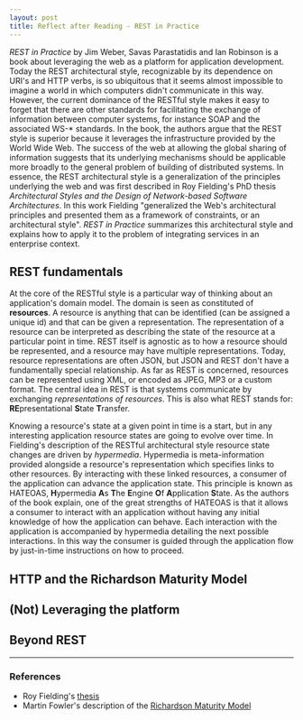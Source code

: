 ```yaml
---
layout: post
title: Reflect after Reading - REST in Practice
---
```


*REST in Practice* by Jim Weber, Savas Parastatidis and Ian Robinson is a book about leveraging the web as a platform for application development.  Today the REST architectural style, recognizable by its dependence on URI's and HTTP verbs, is so ubiquitous that it seems almost impossible to imagine a world in which computers didn't communicate in this way.  However, the current dominance of the RESTful style makes it easy to forget that there are other standards for facilitating the exchange of information between computer systems, for instance SOAP and the associated WS-\* standards.  In the book, the authors argue that the REST style is superior because it leverages the infrastructure provided by the World Wide Web.  The success of the web at allowing the global sharing of information suggests that its underlying mechanisms should be applicable more broadly to the general problem of building of distributed systems.  In essence, the REST architectural style is a generalization of the principles underlying the web and was first described in Roy Fielding's PhD thesis *Architectural Styles and the Design of Network-based Software Architectures*.  In this work Fielding "generalized the Web's architectural principles and presented them as a framework of constraints, or an architectural style".  *REST in Practice* summarizes this architectural style and explains how to apply it to the problem of integrating services in an enterprise context.

## REST fundamentals

At the core of the RESTful style is a particular way of thinking about an application's domain model.  The domain is seen as constituted of **resources**.  A resource is anything that can be identified (can be assigned a unique id) and that can be given a representation.  The representation of a resource can be interpreted as describing the state of the resource at a particular point in time.  REST itself is agnostic as to how a resource should be represented, and a resource may have multiple representations.  Today, resource representations are often JSON, but JSON and REST don't have a fundamentally special relationship.  As far as REST is concerned, resources can be represented using XML, or encoded as JPEG, MP3 or a custom format.  The central idea in REST is that systems communicate by exchanging *representations of resources*.  This is also what REST stands for: **RE**presentational **S**tate **T**ransfer.   

Knowing a resource's state at a given point in time is a start, but in any interesting application resource states are going to evolve over time.  In Fielding's description of the RESTful architectural style resource state changes are driven by *hypermedia*.  Hypermedia is meta-information provided alongside a resource's representation which specifies links to other resources.  By interacting with these linked resources, a consumer of the application can advance the application state.  This principle is known as HATEOAS, **H**ypermedia **A**s **T**he **E**ngine **O**f **A**pplication **S**tate.  As the authors of the book explain, one of the great strengths of HATEOAS is that it allows a consumer to interact with an application without having any initial knowledge of how the application can behave.  Each interaction with the application is accompanied by hypermedia detailing the next possible interactions.  In this way the consumer is guided through the application flow by just-in-time instructions on how to proceed. 

## HTTP and the Richardson Maturity Model

## (Not) Leveraging the platform

## Beyond REST









* * *

### References
* Roy Fielding's [thesis](https://www.ics.uci.edu/~fielding/pubs/dissertation/top.htm)
* Martin Fowler's description of the [Richardson Maturity Model](http://martinfowler.com/articles/richardsonMaturityModel.html)
